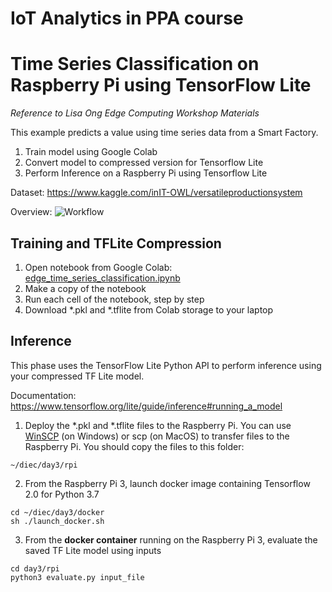 # IoT Analytics in PPA course

# Time Series Classification on Raspberry Pi using TensorFlow Lite

*Reference to Lisa Ong Edge Computing Workshop Materials*

This example predicts a value using time series data from a Smart Factory.

1. Train model using Google Colab
2. Convert model to compressed version for Tensorflow Lite
3. Perform Inference on a Raspberry Pi using Tensorflow Lite

Dataset: https://www.kaggle.com/inIT-OWL/versatileproductionsystem

Overview:
![Workflow](https://www.tensorflow.org/lite/images/convert/workflow.svg)

## Training and TFLite Compression
1. Open notebook from Google Colab: [edge_time_series_classification.ipynb](edge_time_series_classification.ipynb)
2. Make a copy of the notebook
3. Run each cell of the notebook, step by step
4. Download *.pkl and *.tflite from Colab storage to your laptop

## Inference
This phase uses the TensorFlow Lite Python API to perform inference using your compressed TF Lite model.

Documentation: https://www.tensorflow.org/lite/guide/inference#running_a_model

1. Deploy the *.pkl and *.tflite files to the Raspberry Pi. You can use [WinSCP](https://winscp.net/eng/download.php) (on Windows) or scp (on MacOS) to transfer files to the Raspberry Pi. You should copy the files to this folder:
```
~/diec/day3/rpi
``` 
2. From the Raspberry Pi 3, launch docker image containing Tensorflow 2.0 for Python 3.7
```
cd ~/diec/day3/docker
sh ./launch_docker.sh
```
3. From the **docker container** running on the Raspberry Pi 3, evaluate the saved TF Lite model using inputs
```
cd day3/rpi
python3 evaluate.py input_file
```
